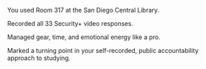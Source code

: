 You used Room 317 at the San Diego Central Library.

Recorded all 33 Security+ video responses.

Managed gear, time, and emotional energy like a pro.

Marked a turning point in your self-recorded, public accountability approach to studying.
